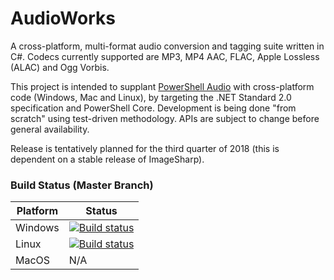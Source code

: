AudioWorks
==========

A cross-platform, multi-format audio conversion and tagging suite written in C#. Codecs currently supported are MP3, MP4 AAC, FLAC, Apple Lossless (ALAC) and Ogg Vorbis.

This project is intended to supplant [PowerShell Audio](https://github.com/jherby2k/PowerShellAudio) with cross-platform code (Windows, Mac and Linux), by targeting the .NET Standard 2.0 specification and PowerShell Core. Development is being done "from scratch" using test-driven methodology. APIs are subject to change before general availability.

Release is tentatively planned for the third quarter of 2018 (this is dependent on a stable release of ImageSharp).

### Build Status (Master Branch)

Platform | Status
-------- | ------
Windows  | [![Build status](https://ci.appveyor.com/api/projects/status/k7yiy48qkoa5701t/branch/master?svg=true)](https://ci.appveyor.com/project/jherby2k/audioworks-n8ay6/branch/master)
Linux    | [![Build status](https://ci.appveyor.com/api/projects/status/8kh6urve97ibwubv/branch/master?svg=true)](https://ci.appveyor.com/project/jherby2k/audioworks-n6p0s/branch/master)
MacOS    | N/A
